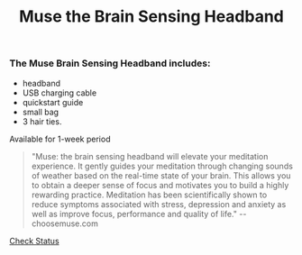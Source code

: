 ﻿---
layout: post
title: Muse the Brain Sensing Headband
categories: jekyll update
img: muse-1.jpg
---
### The Muse Brain Sensing Headband includes:

  
- headband
- USB charging cable
- quickstart guide
- small bag
- 3 hair ties.

Available for 1-week period

>"Muse: the brain sensing headband will elevate your meditation experience. It gently guides your meditation through changing sounds of weather based on the real-time state of your brain. This allows you to obtain a deeper sense of focus and motivates you to build a highly rewarding practice. Meditation has been scientifically shown to reduce symptoms associated with stress, depression and anxiety as well as improve focus, performance and quality of life." -- choosemuse.com


<a href="https://vufind.carli.illinois.edu/vf-dpu/Record/dpu_1231699" class="btn btn-primary btn-lg">Check Status</a>
